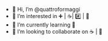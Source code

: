 - 👋 Hi, I’m @quattroformaggi
- 👀 I’m interested in ➕ | ☕| #️⃣ | 🐋
- 🌱 I’m currently learning 🐋
- 💞️ I’m looking to collaborate on ☕ | 🐋
